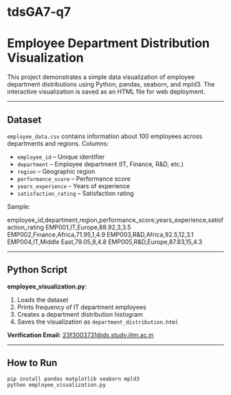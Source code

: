 # tdsGA7-q7
# Employee Department Distribution Visualization

This project demonstrates a simple data visualization of employee department distributions using Python, pandas, seaborn, and mpld3. The interactive visualization is saved as an HTML file for web deployment.

---

## Dataset

`employee_data.csv` contains information about 100 employees across departments and regions. Columns:

- `employee_id` – Unique identifier  
- `department` – Employee department (IT, Finance, R&D, etc.)  
- `region` – Geographic region  
- `performance_score` – Performance score  
- `years_experience` – Years of experience  
- `satisfaction_rating` – Satisfaction rating  

Sample:

employee_id,department,region,performance_score,years_experience,satisfaction_rating
EMP001,IT,Europe,88.92,3,3.5
EMP002,Finance,Africa,71.95,1,4.9
EMP003,R&D,Africa,92.5,12,3.1
EMP004,IT,Middle East,79.05,8,4.8
EMP005,R&D,Europe,87.83,15,4.3


---

## Python Script

**employee_visualization.py**:

1. Loads the dataset  
2. Prints frequency of IT department employees  
3. Creates a department distribution histogram  
4. Saves the visualization as `department_distribution.html`  

**Verification Email:** 23f3003731@ds.study.iitm.ac.in

---

## How to Run

```bash
pip install pandas matplotlib seaborn mpld3
python employee_visualization.py

